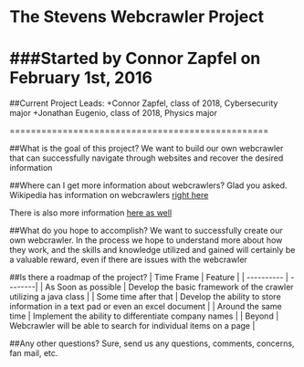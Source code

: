 # The Stevens Webcrawler Project
###Started by Connor Zapfel on February 1st, 2016
=================================================

##Current Project Leads:
+Connor Zapfel, class of 2018, Cybersecurity major
+Jonathan Eugenio, class of 2018, Physics major

=================================================

##What is the goal of this project?
We want to build our own webcrawler that can successfully navigate through websites and recover the desired information

##Where can I get more information about webcrawlers?
Glad you asked. Wikipedia has information on webcrawlers [right here](https://en.wikipedia.org/wiki/Web_crawler)

There is also more information [here as well](http://computer.howstuffworks.com/internet/basics/search-engine1.htm)

##What do you hope to accomplish?
We want to successfully create our own webcrawler. In the process we hope to understand more about how they work, and the skills and knowledge utilized and gained will certainly be a valuable reward, even if there are issues with the webcrawler

##Is there a roadmap of the project?
| Time Frame | Feature |
| ---------- | --------|
| As Soon as possible | Develop the basic framework of the crawler utilizing a java class |
| Some time after that | Develop the ability to store information in a text pad or even an excel document |
| Around the same time | Implement the ability to differentiate company names |
| Beyond | Webcrawler will be able to search for individual items on a page | 

##Any other questions?
Sure, send us any questions, comments, concerns, fan mail, etc.


